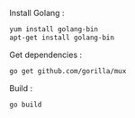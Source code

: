 Install Golang :

```bash
yum install golang-bin
apt-get install golang-bin
```

Get dependencies :

```bash
go get github.com/gorilla/mux
```

Build :

```bash
go build
```
